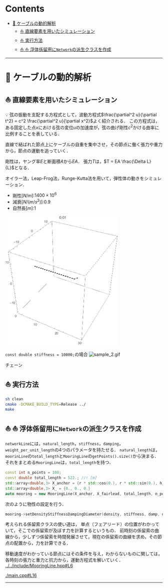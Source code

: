 # Contents
- [🐋 ケーブルの動的解析](#🐋-ケーブルの動的解析)
    - [⛵ 直線要素を用いたシミュレーション](#⛵-直線要素を用いたシミュレーション)
    - [⛵ 実行方法](#⛵-実行方法)
    - [⛵ ⛵ 浮体係留用に`Network`の派生クラスを作成](#⛵-⛵-浮体係留用に`Network`の派生クラスを作成)


---
# 🐋 ケーブルの動的解析 

## ⛵ 直線要素を用いたシミュレーション 

💡 弦の振動を支配する方程式として，波動方程式$`\frac{\partial^2 u}{\partial t^2} = c^2 \frac{\partial^2 u}{\partial x^2}`$よく紹介される．
この方程式は，ある固定した点$`x`$における弦の変位$`u`$の加速度が，弦の曲げ剛性$`c^2`$かける曲率に比例することを表している．

直線で結ばれた節点上にケーブルの自重を集中させ，その節点に働く張力や重力から，節点の運動を追っていく．

剛性は，ヤング率$`E`$と断面積$`A`$から$`EA`$．
張力$`T`$は，$`T = EA \frac{\Delta L}{L}`$となる．

オイラー法，Leap-Frog法，Runge-Kutta法を用いて，弾性体の動きをシミュレーション．

* 剛性$`[N/m]`$:$`1400 \times 10^6`$
* 減衰$`[N/(m/s^2)]`$:$`0.9`$
* 自然長$`[m]`$:$`1`$

![sample.gif](sample.gif)

`const double stiffness = 10000;`の場合
![sample_2.gif](sample_2.gif)

チェーン

## ⛵ 実行方法 

```sh
sh clean
cmake -DCMAKE_BUILD_TYPE=Release ../
make
```

## ⛵ ⛵ 浮体係留用に`Network`の派生クラスを作成  

`networkLine`には，`natural_length`，`stiffness`，`damping`，`weight_per_unit_length`の4つのパラメータを持たせる．
`natural_length`は，`moorinLine`の`total_length`と`MooringLine`の`getPoints().size()`から決まる．
それをまとめる`MooringLine`は，`total_length`を持つ．

```cpp
const int n_points = 100;
const double total_length = 522.; //! [m]
std::array<double,3> X_anchor = {r * std::cos(0.), r * std::sin(0.), h}
std::array<double,3> X_ = {0., 0., 0.}
auto mooring = new MooringLine(X_anchor, X_fairlead, total_length, n_points);　//mooringオブジェクトの作成
```

次のように物性の設定を行う．

```cpp
mooring->setDensityStiffnessDampingDiameter(density, stiffness, damp, diam);
```

考えられる係留索クラスの使い道は，
単点（フェアリード）の位置がわかっていて，そこでの係留索が及ぼす力を計算するというもの．
前時刻の係留索の曲線から，少しずつ係留索を時間発展させて，現在の係留索の曲線を求め，その節点の配置から，力を計算できる．

移動速度がわかっている節点にはその条件を与え，わからないものに関しては，各時刻の張力と重力と抗力から，運動方程式を解いていく．
[../../include/MooringLine.hpp#L6](../../include/MooringLine.hpp#L6)

[./main.cpp#L16](./main.cpp#L16)

---
